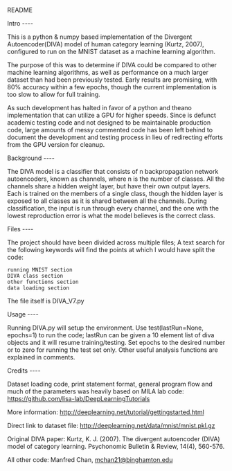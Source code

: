 README

Intro ----

This is a python & numpy based implementation of the Divergent Autoencoder(DIVA) model of human category learning (Kurtz, 2007), configured to run on the MNIST dataset as a machine learning algorithm. 

The purpose of this was to determine if DIVA could be compared to other machine learning algorithms, as well as performance on a much larger dataset than had been previously tested. Early results are promising, with 80% accuracy within a few epochs, though the current implementation is too slow to allow for full training. 

As such development has halted in favor of a python and theano implementation that can utilize a GPU for higher speeds. Since is defunct academic testing code and not designed to be maintainable production code, large amounts of messy commented code has been left behind to document the development and testing process in lieu of redirecting efforts from the GPU version for cleanup.


Background	----

The DIVA model is a classifier that consists of n backpropagation network autoencoders, known as channels, where n is the number of classes. All the channels share a hidden weight layer, but have their own output layers. Each is trained on the members of a single class, though the hidden layer is exposed to all classes as it is shared between all the channels. During classification, the input is run through every channel, and the one with the lowest reproduction error is what the model believes is the correct class.

	
Files ----

The project should have been divided across multiple files; A text search for the following keywords will find the points at which I would have split the code:
	
	running MNIST section
	DIVA class section
	other functions section
	data loading section
	
The file itself is DIVA_V7.py
	
	
Usage ----

Running DIVA.py will setup the environment. Use test(lastRun=None, epochs=1) to run the code; lastRun can be given a 10 element list of diva objects and it will resume training/testing. Set epochs to the desired number or to zero for running the test set only. Other useful analysis functions are explained in comments.


Credits ----

Dataset loading code, print statement format, general program flow and much of the parameters was heavily based on MILA lab code:
    https://github.com/lisa-lab/DeepLearningTutorials
	
More information:
	http://deeplearning.net/tutorial/gettingstarted.html

Direct link to dataset file:
    http://deeplearning.net/data/mnist/mnist.pkl.gz

Original DIVA paper:
	Kurtz, K. J. (2007). The divergent autoencoder (DIVA) model of category learning. Psychonomic Bulletin & Review, 14(4), 560-576.

All other code: Manfred Chan, mchan21@binghamton.edu